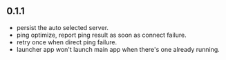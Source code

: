 ## 0.1.1
- persist the auto selected server.
- ping optimize, report ping result as soon as connect failure.
- retry once when direct ping failure.
- launcher app won't launch main app when there's one already running.

